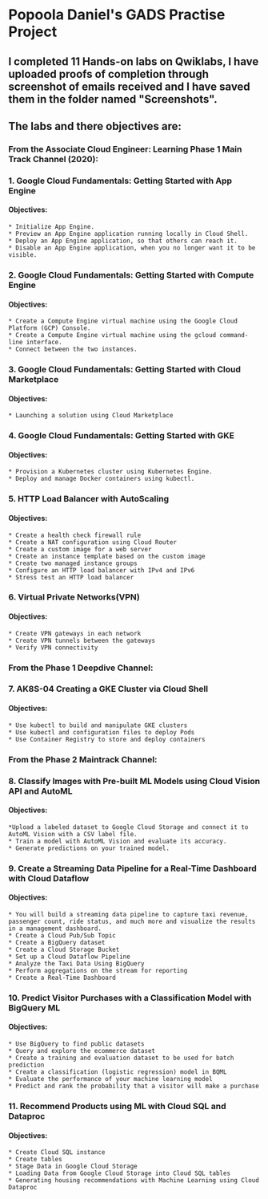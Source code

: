 # Popoola Daniel's GADS Practise Project


## I completed 11 Hands-on labs on Qwiklabs, I have uploaded proofs of completion through screenshot of emails received and I have saved them in the folder named "Screenshots".
## The labs and there objectives are:

### From the Associate Cloud Engineer: Learning Phase 1 Main Track Channel (2020):
### 1. Google Cloud Fundamentals: Getting Started with App Engine
  #### Objectives:
    * Initialize App Engine.
    * Preview an App Engine application running locally in Cloud Shell.
    * Deploy an App Engine application, so that others can reach it.
    * Disable an App Engine application, when you no longer want it to be visible.
    
### 2. Google Cloud Fundamentals: Getting Started with Compute Engine
  #### Objectives:
    * Create a Compute Engine virtual machine using the Google Cloud Platform (GCP) Console.
    * Create a Compute Engine virtual machine using the gcloud command-line interface.
    * Connect between the two instances.
    
### 3. Google Cloud Fundamentals: Getting Started with Cloud Marketplace
  #### Objectives:
    * Launching a solution using Cloud Marketplace
    

### 4. Google Cloud Fundamentals: Getting Started with GKE
  #### Objectives:
    * Provision a Kubernetes cluster using Kubernetes Engine.
    * Deploy and manage Docker containers using kubectl.

### 5. HTTP Load Balancer with AutoScaling
  #### Objectives:
    * Create a health check firewall rule
    * Create a NAT configuration using Cloud Router
    * Create a custom image for a web server
    * Create an instance template based on the custom image
    * Create two managed instance groups
    * Configure an HTTP load balancer with IPv4 and IPv6
    * Stress test an HTTP load balancer

### 6. Virtual Private Networks(VPN)
  #### Objectives:
    * Create VPN gateways in each network
    * Create VPN tunnels between the gateways
    * Verify VPN connectivity

### From the Phase 1 Deepdive Channel:
### 7. AK8S-04 Creating a GKE Cluster via Cloud Shell
  #### Objectives:
    * Use kubectl to build and manipulate GKE clusters
    * Use kubectl and configuration files to deploy Pods
    * Use Container Registry to store and deploy containers

### From the Phase 2 Maintrack Channel:
### 8. Classify Images with Pre-built ML Models using Cloud Vision API and AutoML
  #### Objectives:
    *Upload a labeled dataset to Google Cloud Storage and connect it to AutoML Vision with a CSV label file.
    * Train a model with AutoML Vision and evaluate its accuracy.
    * Generate predictions on your trained model.
  
### 9. Create a Streaming Data Pipeline for a Real-Time Dashboard with Cloud Dataflow
  #### Objectives:
    * You will build a streaming data pipeline to capture taxi revenue, passenger count, ride status, and much more and visualize the results in a management dashboard.
    * Create a Cloud Pub/Sub Topic
    * Create a BigQuery dataset
    * Create a Cloud Storage Bucket
    * Set up a Cloud Dataflow Pipeline
    * Analyze the Taxi Data Using BigQuery
    * Perform aggregations on the stream for reporting
    * Create a Real-Time Dashboard
  
  
### 10. Predict Visitor Purchases with a Classification Model with BigQuery ML
  #### Objectives:
    * Use BigQuery to find public datasets
    * Query and explore the ecommerce dataset
    * Create a training and evaluation dataset to be used for batch prediction
    * Create a classification (logistic regression) model in BQML
    * Evaluate the performance of your machine learning model
    * Predict and rank the probability that a visitor will make a purchase
  
### 11. Recommend Products using ML with Cloud SQL and Dataproc
  #### Objectives:
    * Create Cloud SQL instance
    * Create tables
    * Stage Data in Google Cloud Storage
    * Loading Data from Google Cloud Storage into Cloud SQL tables
    * Generating housing recommendations with Machine Learning using Cloud Dataproc

